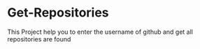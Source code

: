 # Get-Repositories
This Project help you to enter the username of github and get all repositories are found
